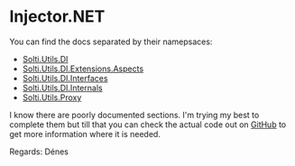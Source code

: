 # Injector.NET

You can find the docs separated by their namepsaces:
- [Solti.Utils.DI](https://sholtee.github.io/injector/doc/Solti.Utils.DI.html )
- [Solti.Utils.DI.Extensions.Aspects](https://sholtee.github.io/injector/doc/Solti.Utils.DI.Extensions.Aspects.html )
- [Solti.Utils.DI.Interfaces](https://sholtee.github.io/injector/doc/Solti.Utils.DI.Interfaces.html )
- [Solti.Utils.DI.Internals](https://sholtee.github.io/injector/doc/Solti.Utils.DI.Internals.html )
- [Solti.Utils.Proxy](https://sholtee.github.io/injector/doc/Solti.Utils.Proxy.html )

I know there are poorly documented sections. I'm trying my best to complete them but till that you can check the actual code out on [GitHub](https://github.com/Sholtee/injector ) to get more information where it is needed.

Regards: Dénes